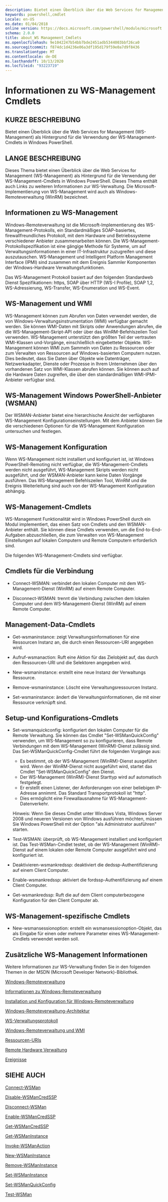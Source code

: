 ```yaml
---
description: Bietet einen Überblick über die Web Services for Management (WS-Management) als Hintergrund für die Verwendung der WS-Management-Cmdlets in Windows PowerShell.
keywords: powershell,cmdlet
Locale: en-US
ms.date: 01/04/2018
online version: https://docs.microsoft.com/powershell/module/microsoft.wsman.management/about/about_ws-management_cmdlets?view=powershell-7&WT.mc_id=ps-gethelp
schema: 2.0.0
title: about_WS Management_Cmdlets
ms.openlocfilehash: 9e1042247b54bb7bde2451adb5344003bbf26ca0
ms.sourcegitcommit: f874dc1d4236e06a3df195d179f59e0a7d9f8436
ms.translationtype: MT
ms.contentlocale: de-DE
ms.lasthandoff: 10/13/2020
ms.locfileid: "93223719"
---
```

# <a name="about-ws-management-cmdlets"></a>Informationen zu WS-Management Cmdlets

## <a name="short-description"></a>KURZE BESCHREIBUNG

Bietet einen Überblick über die Web Services for Management (WS-Management) als Hintergrund für die Verwendung der WS-Management-Cmdlets in Windows PowerShell.

## <a name="long-description"></a>LANGE BESCHREIBUNG

Dieses Thema bietet einen Überblick über die Web Services for Management (WS-Management) als Hintergrund für die Verwendung der WS-Management-Cmdlets in Windows PowerShell. Dieses Thema enthält auch Links zu weiteren Informationen zur WS-Verwaltung. Die Microsoft-Implementierung von WS-Management wird auch als Windows-Remoteverwaltung (WinRM) bezeichnet.

## <a name="about-ws-management"></a>Informationen zu WS-Management

Windows-Remoteverwaltung ist die Microsoft-Implementierung des WS-Management-Protokolls, ein Standardmäßiges SOAP-basiertes, firewallfreundliches Protokoll, mit dem Hardware und Betriebssysteme verschiedener Anbieter zusammenarbeiten können. Die WS-Management-Protokollspezifikation ist eine gängige Methode für Systeme, um auf Verwaltungsinformationen in einer IT-Infrastruktur zuzugreifen und diese auszutauschen. WS-Management und Intelligent Platform Management Interface (IPMI) sind zusammen mit dem Ereignis Sammler Komponenten der Windows-Hardware Verwaltungsfunktionen.

Das WS-Management Protokoll basiert auf den folgenden Standardweb Dienst Spezifikationen: https, SOAP über HTTP (WS-I Profile), SOAP 1,2, WS-Adressierung, WS-Transfer, WS-Enumeration und WS-Event.

## <a name="ws-management-and-wmi"></a>WS-Management und WMI

WS-Management können zum Abrufen von Daten verwendet werden, die von Windows-Verwaltungsinstrumentation (WMI) verfügbar gemacht werden. Sie können WMI-Daten mit Skripts oder Anwendungen abrufen, die die WS-Management-Skript-API oder über das WinRM-Befehlszeilen Tool verwenden. WS-Management unterstützt den größten Teil der vertrauten WMI-Klassen und-Vorgänge, einschließlich eingebetteter Objekte. WS-Management können WMI zum Sammeln von Daten zu Ressourcen oder zum Verwalten von Ressourcen auf Windows-basierten Computern nutzen. Dies bedeutet, dass Sie Daten über Objekte wie Datenträger, Netzwerkadapter, Dienste oder Prozesse in Ihrem Unternehmen über den vorhandenen Satz von WMI-Klassen abrufen können. Sie können auch auf die Hardware Daten zugreifen, die über den standardmäßigen WMI-IPMI-Anbieter verfügbar sind.

## <a name="ws-management-windows-powershell-provider-wsman"></a>WS-Management Windows PowerShell-Anbieter (WSMAN)

Der WSMAN-Anbieter bietet eine hierarchische Ansicht der verfügbaren WS-Management Konfigurationseinstellungen. Mit dem Anbieter können Sie die verschiedenen Optionen für die WS-Management Konfiguration untersuchen und festlegen.

## <a name="ws-management-configuration"></a>WS-Management Konfiguration

Wenn WS-Management nicht installiert und konfiguriert ist, ist Windows PowerShell-Remoting nicht verfügbar, die WS-Management-Cmdlets werden nicht ausgeführt, WS-Management Skripts werden nicht ausgeführt, und der WSMAN-Anbieter kann keine Daten Vorgänge ausführen. Das WS-Management Befehlszeilen Tool, WinRM und die Ereignis Weiterleitung sind auch von der WS-Management Konfiguration abhängig.

## <a name="ws-management-cmdlets"></a>WS-Management-Cmdlets

WS-Management Funktionalität wird in Windows PowerShell durch ein Modul implementiert, das einen Satz von Cmdlets und den WSMAN-Anbieter enthält. Sie können diese Cmdlets verwenden, um die End-to-End-Aufgaben abzuschließen, die zum Verwalten von WS-Management Einstellungen auf lokalen Computern und Remote Computern erforderlich sind.

Die folgenden WS-Management-Cmdlets sind verfügbar.

## <a name="connection-cmdlets"></a>Cmdlets für die Verbindung

- Connect-WSMAN: verbindet den lokalen Computer mit dem WS-Management-Dienst (WinRM) auf einem Remote Computer.

- Disconnect-WSMAN: trennt die Verbindung zwischen dem lokalen Computer und dem WS-Management-Dienst (WinRM) auf einem Remote Computer.

## <a name="management-data-cmdlets"></a>Management-Data-Cmdlets

- Get-wsmaninstance: zeigt Verwaltungsinformationen für eine Ressourcen Instanz an, die durch einen Ressourcen-URI angegeben wird.

- Aufruf-wsmanaction: Ruft eine Aktion für das Zielobjekt auf, das durch den Ressourcen-URI und die Selektoren angegeben wird.

- New-wsmaninstance: erstellt eine neue Instanz der Verwaltungs Ressource.

- Remove-wsmaninstance: Löscht eine Verwaltungsressourcen Instanz.

- Set-wsmaninstance: ändert die Verwaltungsinformationen, die mit einer Ressource verknüpft sind.

## <a name="setup-and-configuration-cmdlets"></a>Setup-und Konfigurations-Cmdlets

- Set-wsmanquickconfig: konfiguriert den lokalen Computer für die Remote Verwaltung.
  Sie können das Cmdlet "Set-WSManQuickConfig" verwenden, um WS-Management so zu konfigurieren, dass Remote Verbindungen mit dem WS-Management (WinRM)-Dienst zulässig sind. Das Set-WSManQuickConfig-Cmdlet führt die folgenden Vorgänge aus:
  - Es bestimmt, ob der WS-Management (WinRM)-Dienst ausgeführt wird. Wenn der WinRM-Dienst nicht ausgeführt wird, startet das Cmdlet "Set-WSManQuickConfig" den Dienst.
  - Der WS-Management (WinRM)-Dienst Starttyp wird auf automatisch festgelegt.
  - Er erstellt einen Listener, der Anforderungen von einer beliebigen IP-Adresse annimmt. Das Standard Transportprotokoll ist "http".
  - Dies ermöglicht eine Firewallausnahme für WS-Management-Datenverkehr.

  Hinweis: Wenn Sie dieses Cmdlet unter Windows Vista, Windows Server 2008 und neueren Versionen von Windows ausführen möchten, müssen Sie Windows PowerShell mit der Option "als Administrator ausführen" starten.

- Test-WSMAN: überprüft, ob WS-Management installiert und konfiguriert ist. Das Test-WSMan-Cmdlet testet, ob der WS-Management (WinRM)-Dienst auf einem lokalen oder Remote Computer ausgeführt wird und konfiguriert ist.

- Deaktivieren-wsmankredssp: deaktiviert die dedssp-Authentifizierung auf einem Client Computer.

- Enable-wsmankredssp: aktiviert die fordssp-Authentifizierung auf einem Client Computer.

- Get-wsmankredssp: Ruft die auf dem Client computerbezogene Konfiguration für den Client Computer ab.

## <a name="ws-management-specific-cmdlets"></a>WS-Management-spezifische Cmdlets

- New-wsmansessionoption: erstellt ein wsmansessionoption-Objekt, das als Eingabe für einen oder mehrere Parameter eines WS-Management-Cmdlets verwendet werden soll.

## <a name="additional-ws-management-information"></a>Zusätzliche WS-Management Informationen

Weitere Informationen zur WS-Verwaltung finden Sie in den folgenden Themen in der MSDN (Microsoft Developer Network)-Bibliothek.

[Windows-Remoteverwaltung](/windows/win32/winrm/portal)

[Informationen zu Windows-Remoteverwaltung](/windows/win32/winrm/about-windows-remote-management)

[Installation und Konfiguration für Windows-Remoteverwaltung](/windows/win32/winrm/installation-and-configuration-for-windows-remote-management)

[Windows-Remoteverwaltung-Architektur](/windows/win32/winrm/windows-remote-management-architecture)

[WS-Verwaltungsprotokoll](/windows/win32/winrm/ws-management-protocol)

[Windows-Remoteverwaltung und WMI](/windows/win32/winrm/windows-remote-management-and-wmi)

[Ressourcen-URIs](/windows/win32/winrm/resource-uris)

[Remote Hardware Verwaltung](/windows/win32/winrm/remote-hardware-management)

[Ereignisse](/windows/win32/winrm/events)

## <a name="see-also"></a>SIEHE AUCH

[Connect-WSMan](xref:Microsoft.WSMan.Management.Connect-WSMan)

[Disable-WSManCredSSP](xref:Microsoft.WSMan.Management.Disable-WSManCredSSP)

[Disconnect-WSMan](xref:Microsoft.WSMan.Management.Disconnect-WSMan)

[Enable-WSManCredSSP](xref:Microsoft.WSMan.Management.Enable-WSManCredSSP)

[Get-WSManCredSSP](xref:Microsoft.WSMan.Management.Get-WSManCredSSP)

[Get-WSManInstance](xref:Microsoft.WSMan.Management.Get-WSManInstance)

[Invoke-WSManAction](xref:Microsoft.WSMan.Management.Invoke-WSManAction)

[New-WSManInstance](xref:Microsoft.WSMan.Management.New-WSManInstance)

[Remove-WSManInstance](xref:Microsoft.WSMan.Management.Remove-WSManInstance)

[Set-WSManInstance](xref:Microsoft.WSMan.Management.Set-WSManInstance)

[Set-WSManQuickConfig](xref:Microsoft.WSMan.Management.Set-WSManQuickConfig)

[Test-WSMan](xref:Microsoft.WSMan.Management.Test-WSMan)
